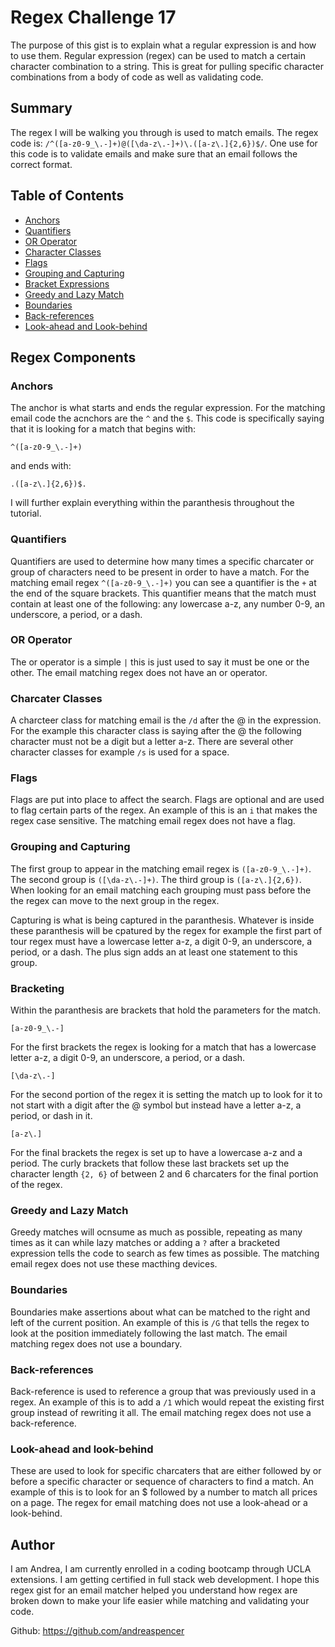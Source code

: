 # Regex Challenge 17

The purpose of this gist is to explain what a regular expression is and how to use them. Regular expression (regex) can be used to match a certain character combination to a string. This is great for pulling specific character combinations from a body of code as well as validating code.

## Summary
The regex I will be walking you through is used to match emails. The regex code is: `/^([a-z0-9_\.-]+)@([\da-z\.-]+)\.([a-z\.]{2,6})$/`. One use for this code is to validate emails and make sure that an email follows the correct format.

## Table of Contents

- [Anchors](#anchors)
- [Quantifiers](#quantifiers)
- [OR Operator](#or-operator)
- [Character Classes](#character-classes)
- [Flags](#flags)
- [Grouping and Capturing](#grouping-and-capturing)
- [Bracket Expressions](#bracket-expressions)
- [Greedy and Lazy Match](#greedy-and-lazy-match)
- [Boundaries](#boundaries)
- [Back-references](#back-references)
- [Look-ahead and Look-behind](#look-ahead-and-look-behind)

## Regex Components

### Anchors
The anchor is what starts and ends the regular expression. For the matching email code the acnchors are the `^` and the `$`. This code is specifically saying that it is looking for a match that begins with: 

`^([a-z0-9_\.-]+)`

and ends with:

`.([a-z\.]{2,6})$.`

I will further explain everything within the paranthesis throughout the tutorial.
### Quantifiers 
Quantifiers are used to determine how many times a specific charcater or group of characters need to be present in order to have a match. For the matching email regex `^([a-z0-9_\.-]+)` you can see a quantifier is the `+` at the end of the square brackets. This quantifier means that the match must contain at least one of the following: any lowercase a-z, any number 0-9, an underscore, a period, or a dash.
### OR Operator 
The or operator is a simple `|` this is just used to say it must be one or the other. The email matching regex does not have an or operator.
### Charcater Classes
A charcteer class for matching email is the `/d` after the @ in the expression. For the example this character class is saying after the @ the following character must not be a digit but a letter a-z. There are several other character classes for example `/s` is used for a space.
### Flags
Flags are put into place to affect the search. Flags are optional and are used to flag certain parts of the regex. An example of this is an `i` that makes the regex case sensitive. The matching email regex does not have a flag.
### Grouping and Capturing
The first group to appear in the matching email regex is `([a-z0-9_\.-]+)`. The second group is `([\da-z\.-]+)`. The third group is `([a-z\.]{2,6})`. When looking for an email matching each grouping must pass before the the regex can move to the next group in the regex.

Capturing is what is being captured in the paranthesis. Whatever is inside these paranthesis will be cpatured by the regex for example the first part of tour regex must have a lowercase letter a-z, a digit 0-9, an underscore, a period, or a dash. The plus sign adds an at least one statement to this group.
### Bracketing
Within the paranthesis are brackets that hold the parameters for the match.

`[a-z0-9_\.-]`

For the first brackets the regex is looking for a match that has a lowercase letter a-z, a digit 0-9, an underscore, a period, or a dash.

`[\da-z\.-]`

For the second portion of the regex it is setting the match up to look for it to not start with a digit after the @ symbol but instead have a letter a-z, a period, or dash in it.

`[a-z\.]`

For the final brackets the regex is set up to have a lowercase a-z and a period. The curly brackets that follow these last brackets set up the character length `{2, 6}` of between 2 and 6 charcaters for the final portion of the regex.
### Greedy and Lazy Match
Greedy matches will ocnsume as much as possible, repeating as many times as it can while lazy matches or adding a `?` after a bracketed expression tells the code to search as few times as possible. The matching email regex does not use these macthing devices.
### Boundaries
Boundaries make assertions about what can be matched to the right and left of the current position. An example of this is `/G` that tells the regex to look at the position immediately following the last match. The email matching regex does not use a boundary.
### Back-references
Back-reference is used to reference a group that was previously used in a regex. An example of this is to add a `/1` which would repeat the existing first group instead of rewriting it all. The email matching regex does not use a back-reference.
### Look-ahead and look-behind
These are used to look for specific charcaters that are either followed by or before a specific character or sequence of characters to find a match. An example of this is to look for an $ followed by a number to match all prices on a page. The regex for email matching does not use a look-ahead or a look-behind.
## Author

I am Andrea, I am currently enrolled in a coding bootcamp through UCLA extensions. I am getting certified in full stack web development. I hope this regex gist for an email matcher helped you understand how regex are broken down to make your life easier while matching and validating your code.

Github: https://github.com/andreaspencer
